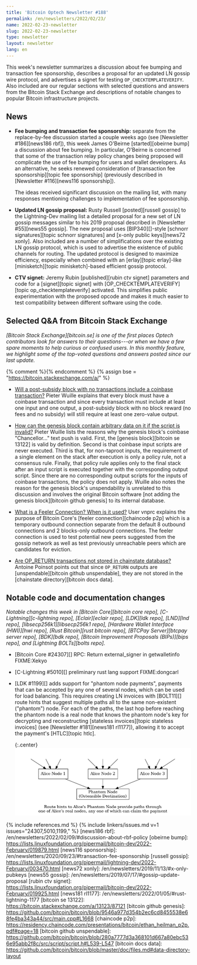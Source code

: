 ```yaml
---
title: 'Bitcoin Optech Newsletter #188'
permalink: /en/newsletters/2022/02/23/
name: 2022-02-23-newsletter
slug: 2022-02-23-newsletter
type: newsletter
layout: newsletter
lang: en
---
```

This week's newsletter summarizes a discussion about fee bumping and
transaction fee sponsorship, describes a proposal for an updated LN
gossip wire protocol, and advertises a signet for testing
`OP_CHECKTEMPLATEVERIFY`.  Also included are our regular sections with
selected questions and answers from the Bitcoin Stack Exchange and
descriptions of notable changes to popular Bitcoin infrastructure
projects.

## News

- **Fee bumping and transaction fee sponsorship:** separate from the
  replace-by-fee discussion started a couple weeks ago (see [Newsletter
  #186][news186 rbf]), this week James O'Beirne [started][obeirne bump]
  a discussion about fee bumping.  In particular, O'Beirne is concerned
  that some of the transaction relay policy changes being proposed will
  complicate the use of fee bumping for users and wallet developers.  As
  an alternative, he seeks renewed consideration of [transaction fee
  sponsorship][topic fee sponsorship] (previously described in
  [Newsletter #116][news116 sponsorship]).

    The ideas received significant discussion on the mailing list, with
    many responses mentioning challenges to implementation of fee
    sponsorship.

- **Updated LN gossip proposal:** Rusty Russell [posted][russell gossip]
  to the Lightning-Dev mailing list a detailed proposal for a new set of
  LN gossip messages similar to his 2019 proposal described in
  [Newsletter #55][news55 gossip].  The new proposal uses
  [BIP340][]-style [schnorr signatures][topic schnorr signatures] and
  [x-only public keys][news72 xonly].  Also included are a number of
  simplifications over the existing LN gossip protocol, which is used to
  advertise the existence of public channels for routing.  The updated
  protocol is designed to maximize efficiency, especially when combined
  with an [erlay][topic erlay]-like [minisketch][topic minisketch]-based
  efficient gossip protocol.

- **CTV signet:** Jeremy Rubin [published][rubin ctv signet] parameters
  and code for a [signet][topic signet] with
  [OP_CHECKTEMPLATEVERIFY][topic op_checktemplateverify] activated.
  This simplifies public experimentation with the proposed opcode and
  makes it much easier to test compatibility between different software
  using the code.

## Selected Q&A from Bitcoin Stack Exchange

*[Bitcoin Stack Exchange][bitcoin.se] is one of the first places Optech
contributors look for answers to their questions---or when we have a
few spare moments to help curious or confused users.  In
this monthly feature, we highlight some of the top-voted questions and
answers posted since our last update.*

{% comment %}<!-- https://bitcoin.stackexchange.com/search?tab=votes&q=created%3a1m..%20is%3aanswer -->{% endcomment %}
{% assign bse = "https://bitcoin.stackexchange.com/a/" %}

- [Will a post-subsidy block with no transactions include a coinbase transaction?]({{bse}}112193)
  Pieter Wuille explains that every block must have a coinbase transaction
  and since every transaction must include at least one
  input and one output, a post-subsidy block with no block reward (no fees and
  no subsidy) will still require at least one zero-value output.

- [How can the genesis block contain arbitrary data on it if the script is invalid?]({{bse}}112439)
  Pieter Wuille lists the reasons why the genesis block's coinbase
  "Chancellor..." text push is valid. First, the [genesis block][bitcoin se 13122] is valid by
  definition. Second is that coinbase input scripts are never executed.
  Third is that, for non-taproot inputs, the requirement of a single element on the stack
  after execution is only a policy rule, not a consensus rule. Finally, that policy
  rule applies only to the final stack after an input script is executed together with the corresponding output script. Since there
  are no corresponding output scripts for the inputs of coinbase transactions, the policy does not
  apply. Wuille also notes the reason for the genesis block's unspendability is
  unrelated to this discussion and involves the original Bitcoin software [not
  adding the genesis block][bitcoin github genesis] to its internal database.

- [What is a Feeler Connection? When is it used?]({{bse}}112247)
  User vnprc explains the purpose of Bitcoin Core's [feeler
  connection][chaincode p2p] which is a temporary outbound connection separate from the
  default 8 outbound connections and 2 blocks-only outbound connections. The
  feeler connection is used to test potential new peers suggested from the
  gossip network as well as test previously unreachable peers which are candidates for eviction.

- [Are OP_RETURN transactions not stored in chainstate database?]({{bse}}112312)
  Antoine Poinsot points out that since `OP_RETURN` outputs are
  [unspendable][bitcoin github unspendable], they are not stored in the
  [chainstate directory][bitcoin docs data].

## Notable code and documentation changes

*Notable changes this week in [Bitcoin Core][bitcoin core repo],
[C-Lightning][c-lightning repo], [Eclair][eclair repo], [LDK][ldk repo],
[LND][lnd repo], [libsecp256k1][libsecp256k1 repo], [Hardware Wallet
Interface (HWI)][hwi repo], [Rust Bitcoin][rust bitcoin repo], [BTCPay
Server][btcpay server repo], [BDK][bdk repo], [Bitcoin Improvement
Proposals (BIPs)][bips repo], and [Lightning BOLTs][bolts repo].*

- [Bitcoin Core #24307][] RPC: Return external_signer in getwalletinfo FIXME:Xekyo

- [C-Lightning #5010][] preliminary rust lang support FIXME:dongcarl

- [LDK #1199][] adds support for "phantom node payments", payments that
  can be accepted by any one of several nodes, which can be used for
  load balancing.  This requires creating LN invoices with [BOLT11][] route
  hints that suggest multiple paths all to the same non-existent
  ("phantom") node.  For each of the paths, the last hop before reaching
  the phantom node is a real node that knows the phantom node's key for
  decrypting and reconstructing [stateless invoices][topic stateless
  invoices] (see [Newsletter #181][news181 rl1177]), allowing it to
  accept the payment's [HTLC][topic htlc].

  {:.center}
  ![Phantom node route hints illustration](/img/posts/2022-02-phantom-node-payments.dot.png)

{% include references.md %}
{% include linkers/issues.md v=1 issues="24307,5010,1199," %}
[news186 rbf]: /en/newsletters/2022/02/09/#discussion-about-rbf-policy
[obeirne bump]: https://lists.linuxfoundation.org/pipermail/bitcoin-dev/2022-February/019879.html
[news116 sponsorship]: /en/newsletters/2020/09/23/#transaction-fee-sponsorship
[russell gossip]: https://lists.linuxfoundation.org/pipermail/lightning-dev/2022-February/003470.html
[news72 xonly]: /en/newsletters/2019/11/13/#x-only-pubkeys
[news55 gossip]: /en/newsletters/2019/07/17/#gossip-update-proposal
[rubin ctv signet]: https://lists.linuxfoundation.org/pipermail/bitcoin-dev/2022-February/019925.html
[news181 rl1177]: /en/newsletters/2022/01/05/#rust-lightning-1177
[bitcoin se 13122]: https://bitcoin.stackexchange.com/a/13123/87121
[bitcoin github genesis]: https://github.com/bitcoin/bitcoin/blob/9546a977d354b2ec6cd8455538e68fe4ba343a44/src/main.cpp#L1668
[chaincode p2p]: https://residency.chaincode.com/presentations/bitcoin/ethan_heilman_p2p.pdf#page=18
[bitcoin github unspendable]: https://github.com/bitcoin/bitcoin/blob/280a7777d3a368101d667a80ebc536e95abb2f8c/src/script/script.h#L539-L547
[bitcoin docs data]: https://github.com/bitcoin/bitcoin/blob/master/doc/files.md#data-directory-layout
